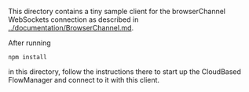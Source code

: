 This directory contains a tiny sample client for the browserChannel WebSockets connection
as described in [../documentation/BrowserChannel.md](../documentation/BrowserChannel.md).

After running

    npm install

in this directory, follow the instructions there to start up the CloudBased FlowManager
and connect to it with this client.
